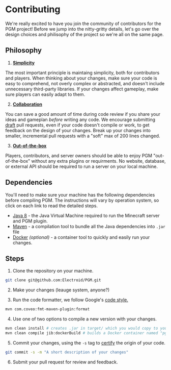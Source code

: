 Contributing
===========

We're really excited to have you join the community of contributors for the PGM project! Before we jump into the nitty-gritty details, let's go over the design choices and philisophy of the project so we're all on the same page.

Philosophy
----------

1. [**Simplicity**](https://thevaluable.dev/kiss-principle-explained/)

The most important principle is maintaing simplicity, both for contributors and players. When thinking about your changes, make sure your code is easy to comprehend, not overly complex or abstracted, and doesn't include unnecessary third-party libraries. If your changes affect gameplay, make sure players can easily adapt to them.

2. [**Collaboration**](https://deepsource.io/blog/code-review-best-practices/)

You can save a good amount of time during code review if you share your ideas and gameplan *before* writing any code. We encourage submitting [draft](https://github.blog/2019-02-14-introducing-draft-pull-requests/) pull requests, even if your code doesn't compile or work, to get feedback on the design of your changes. Break up your changes into smaller, incremental pull requests with a "soft" max of 200 lines changed.

3. [**Out-of-the-box**](https://www.smithsonianmag.com/arts-culture/how-steve-jobs-love-of-simplicity-fueled-a-design-revolution-23868877/)

Players, contributors, and server owners should be able to enjoy PGM "out-of-the-box" without any extra plugins or requirments. No website, database, or external API should be required to run a server on your local machine.

Dependencies
------------
You'll need to make sure your machine has the following dependencies before compiling PGM. The instructions will vary by operation system, so click on each link to read the detailed steps.

 * [Java 8](https://docs.oracle.com/javase/8/docs/technotes/guides/install/install_overview.html) - the Java Virtual Machine required to run the Minecraft server and PGM plugin.
 * [Maven](https://maven.apache.org/install.html) - a compilation tool to bundle all the Java dependencies into `.jar` file
 * [Docker](https://docs.docker.com/v17.09/engine/installation/) *(optional)* - a container tool to quickly and easily run your changes.

Steps
---------

1. Clone the repository on your machine.

```bash
git clone git@github.com:Electroid/PGM.git
```

2. Make your changes (leauge system, anyone?)

3. Run the code formatter, we follow Google's [code style.](https://google.github.io/styleguide/javaguide.html)

```bash
mvn com.coveo:fmt-maven-plugin:format
```

4. Use one of two options to compile a new version with your changes.
```bash
mvn clean install # creates .jar in target/ which you would copy to your plugins folder
mvn clean compile jib:dockerBuild # builds a Docker container named "pgm" which is a full server
```

5. Commit your changes, using the `-s` tag to [certify](https://developercertificate.org) the origin of your code.
```bash
git commit -s -m "A short description of your changes"
```

6. Submit your pull request for review and feedback.
